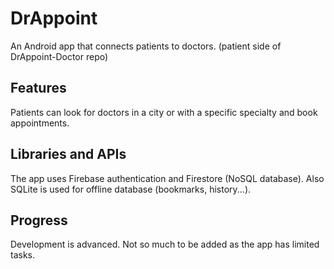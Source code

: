 # DrAppoint
An Android app that connects patients to doctors. (patient side of DrAppoint-Doctor repo)

## Features
Patients can look for doctors in a city or with a specific specialty and book appointments.

## Libraries and APIs
The app uses Firebase authentication and Firestore (NoSQL database). Also SQLite is used for offline database (bookmarks, history...).<br/>

## Progress
Development is advanced. Not so much to be added as the app has limited tasks.
